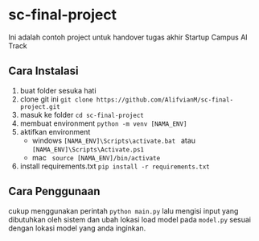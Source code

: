 # sc-final-project

Ini adalah contoh project untuk handover tugas akhir Startup Campus AI Track

## Cara Instalasi
1. buat folder sesuka hati
2. clone git ini ```git clone https://github.com/AlifvianM/sc-final-project.git```
3. masuk ke folder ``` cd sc-final-project ```
4. membuat environment ``` python -m venv [NAMA_ENV] ```
5. aktifkan environment 
    * windows ``` [NAMA_ENV]\Scripts\activate.bat  ``` atau ``` [NAMA_ENV]\Scripts\Activate.ps1  ```
    * mac ``` source [NAMA_ENV]/bin/activate```
6. install requirements.txt ``` pip install -r requirements.txt ```

## Cara Penggunaan
cukup menggunakan perintah ```python main.py``` lalu mengisi input yang dibutuhkan oleh sistem dan ubah lokasi load model pada ```model.py``` sesuai dengan lokasi model yang anda inginkan.
